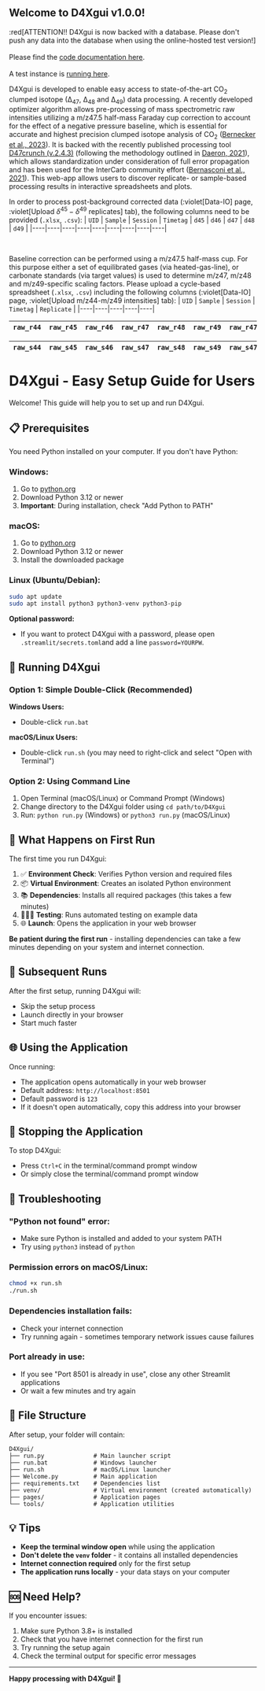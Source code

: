 ## Welcome to D4Xgui v1.0.0!
:red[ATTENTION!! D4Xgui is now backed with a database. Please don't push any data into the database when using the online-hosted test version!]
<br><br>
Please find the [code documentation here](https://itsmig.github.io/D4Xgui/index.html).
<br><br>
A test instance is [running here](https://d4xgui.streamlit.app).

D4Xgui is developed to enable easy access to state-of-the-art CO$_{2}$ clumped isotope (∆$_{47}$, ∆$_{48}$ and ∆$_{49}$) data processing.
A recently developed optimizer algorithm allows pre-processing of mass spectrometric raw intensities utilizing a m/z47.5 half-mass Faraday cup correction to account for the effect of a negative pressure baseline, which is essential for accurate and highest precision clumped isotope analysis of CO$_{2}$ ([Bernecker et al., 2023](https://doi.org/10.1016/j.chemgeo.2023.121803)).
It is backed with the recently published processing tool [D47crunch (v.2.4.3)](https://github.com/mdaeron/D47crunch) (following the methodology outlined in [Daeron, 2021](https://doi.org/10.1029/2020GC009592)), which allows standardization under consideration of full error propagation and has been used for the InterCarb community effort ([Bernasconi et al., 2021](https://doi.org/10.1029/2020GC009588)).
This web-app allows users to discover replicate- or sample-based processing results in interactive spreadsheets and plots.

In order to process post-background corrected data (:violet[Data-IO] page, :violet[Upload $\delta^{45}-\delta^{49}$ replicates] tab), the following columns need to be provided (`.xlsx`, `.csv`):
| `UID` | `Sample` | `Session` | `Timetag` | `d45` | `d46` | `d47` | `d48` | `d49` |
|----|----|----|----|----|----|----|----|----|

$~$

Baseline correction can be performed using a m/z47.5 half-mass cup. For this purpose either a set of equilibrated gases (via heated-gas-line), or carbonate standards (via target values) is used to determine m/z47, m/z48 and m/z49-specific scaling factors. Please upload a cycle-based spreadsheet (`.xlsx`, `.csv`) including the following columns (:violet[Data-IO] page, :violet[Upload m/z44-m/z49 intensities] tab):
| `UID` | `Sample` | `Session` | `Timetag` | `Replicate` |
|----|----|----|----|----|

| `raw_r44` | `raw_r45` | `raw_r46` | `raw_r47` | `raw_r48` | `raw_r49` | `raw_r47.5` |
|----|----|----|----|----|----|----|

| `raw_s44` | `raw_s45` | `raw_s46` | `raw_s47` | `raw_s48` | `raw_s49` | `raw_s47.5` |
|----|----|----|----|----|----|----|


# D4Xgui - Easy Setup Guide for Users

Welcome! This guide will help you to set up and run D4Xgui.

## 📋 Prerequisites

You need Python installed on your computer. If you don't have Python:

### Windows:
1. Go to [python.org](https://www.python.org/downloads/)
2. Download Python 3.12 or newer
3. **Important**: During installation, check "Add Python to PATH"

### macOS:
1. Go to [python.org](https://www.python.org/downloads/)
2. Download Python 3.12 or newer
3. Install the downloaded package

### Linux (Ubuntu/Debian):
```bash
sudo apt update
sudo apt install python3 python3-venv python3-pip
```

**Optional password:**
- If you want to protect D4Xgui with a password, please open `.streamlit/secrets.toml`and add a line `password=YOURPW`.


## 🚀 Running D4Xgui

### Option 1: Simple Double-Click (Recommended)

**Windows Users:**
- Double-click `run.bat`

**macOS/Linux Users:**
- Double-click `run.sh` (you may need to right-click and select "Open with Terminal")


### Option 2: Using Command Line

1. Open Terminal (macOS/Linux) or Command Prompt (Windows)
2. Change directory to the D4Xgui folder using `cd path/to/D4Xgui`
3. Run: `python run.py` (Windows) or `python3 run.py` (macOS/Linux)

## 🔄 What Happens on First Run

The first time you run D4Xgui:

1. ✅ **Environment Check**: Verifies Python version and required files
2. 📦 **Virtual Environment**: Creates an isolated Python environment
3. 📚 **Dependencies**: Installs all required packages (this takes a few minutes)
4. 🧑🏻‍🔬 **Testing**: Runs automated testing on example data
5. 🌐 **Launch**: Opens the application in your web browser

**Be patient during the first run** - installing dependencies can take a few minutes depending on your system and internet connection.

## 🔄 Subsequent Runs

After the first setup, running D4Xgui will:
- Skip the setup process
- Launch directly in your browser
- Start much faster

## 🌐 Using the Application

Once running:
- The application opens automatically in your web browser
- Default address: `http://localhost:8501`
- Default password is `123`
- If it doesn't open automatically, copy this address into your browser

## 🛑 Stopping the Application

To stop D4Xgui:
- Press `Ctrl+C` in the terminal/command prompt window
- Or simply close the terminal/command prompt window

## 🔧 Troubleshooting

### "Python not found" error:
- Make sure Python is installed and added to your system PATH
- Try using `python3` instead of `python`

### Permission errors on macOS/Linux:
```bash
chmod +x run.sh
./run.sh
```

### Dependencies installation fails:
- Check your internet connection
- Try running again - sometimes temporary network issues cause failures

### Port already in use:
- If you see "Port 8501 is already in use", close any other Streamlit applications
- Or wait a few minutes and try again

## 📁 File Structure

After setup, your folder will contain:
```
D4Xgui/
├── run.py              # Main launcher script
├── run.bat             # Windows launcher
├── run.sh              # macOS/Linux launcher
├── Welcome.py          # Main application
├── requirements.txt    # Dependencies list
├── venv/               # Virtual environment (created automatically)
├── pages/              # Application pages
└── tools/              # Application utilities
```

## 💡 Tips

- **Keep the terminal window open** while using the application
- **Don't delete the `venv` folder** - it contains all installed dependencies
- **Internet connection required** only for the first setup
- **The application runs locally** - your data stays on your computer

## 🆘 Need Help?

If you encounter issues:
1. Make sure Python 3.8+ is installed
2. Check that you have internet connection for the first run
3. Try running the setup again
4. Check the terminal output for specific error messages

---

**Happy processing with D4Xgui! 🧪**
